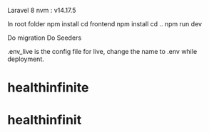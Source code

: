 Laravel 8
nvm : v14.17.5

In root folder
npm install
cd frontend
npm install
cd ..
npm run dev

Do migration
Do Seeders

.env_live is the config file for live, change the name to .env while deployment.

# healthinfinite
# healthinfinit
